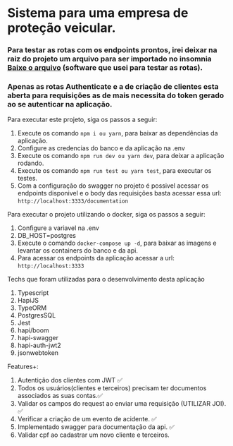 # Sistema para uma empresa de proteção veicular.

### Para testar as rotas com os endpoints prontos, irei deixar na raiz do projeto um arquivo para ser importado no insomnia <a href="Insomnia.json" download>Baixe o arquivo</a> (software que usei para testar as rotas).

### Apenas as rotas Authenticate e a de criação de clientes esta aberta para requisições as de mais necessita do token gerado ao se autenticar na aplicação.

Para executar este projeto, siga os passos a seguir:

1. Execute os comando `npm i ou yarn`, para baixar as dependências da aplicação.
2. Configure as credencias do banco e da aplicação na .env
3. Execute os comando `npm run dev ou yarn dev`, para deixar a aplicação rodando.
4. Execute os comando `npm run test ou yarn test`, para executar os testes.
5. Com a configuração do swagger no projeto é possivel acessar os endpoints disponivel e o body das requisições basta acessar essa url: `http://localhost:3333/documentation`

Para executar o projeto utilizando o docker, siga os passos a seguir:

1. Configure a variavel na .env
2. DB_HOST=postgres
4. Execute o comando `docker-compose up -d`, para baixar as imagens e levantar os containers do banco e da api.
5. Para acessar os endpoints da aplicação acessar a url: `http://localhost:3333`

Techs que foram utilizadas para o desenvolvimento desta aplicação

1. Typescript
2. HapiJS
3. TypeORM
4. PostgresSQL
5. Jest
6. hapi/boom 
7. hapi-swagger
8. hapi-auth-jwt2
9. jsonwebtoken

Features+:

1. Autentição dos clientes com JWT ✅
2. Todos os usuários(clientes e terceiros) precisam ter documentos associados as suas contas.✅
3. Validar os campos do request ao enviar uma requisição (UTILIZAR JOI). ✅
4. Verificar a criação de um evento de acidente. ✅
5. Implementado swagger para documentação da api. ✅
6. Validar cpf ao cadastrar um novo cliente e terceiros.

